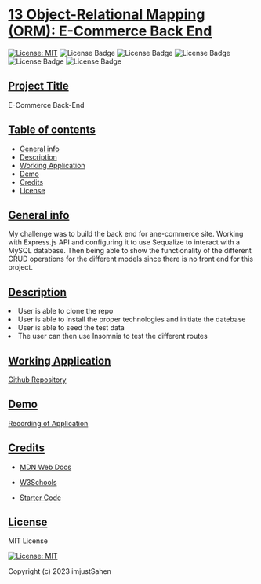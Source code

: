 # <ins>13 Object-Relational Mapping (ORM): E-Commerce Back End

  [![License: MIT](https://img.shields.io/badge/License-MIT-yellow.svg)](https://opensource.org/licenses/MIT)
  ![License Badge](https://img.shields.io/badge/-Javascript-F7DF1E?logo=Javascript&syle=flat&logoColor=white)
  ![License Badge](https://img.shields.io/badge/-Sequelize-52B0E7?logo=sequelize&style=flat&logoColor=white)
  ![License Badge](https://img.shields.io/badge/-Express-000000?logo=express&style=flat&logoColor=white)
  ![License Badge](https://img.shields.io/badge/-MySQL-4479A1?logo=mysql&syle=flat&logoColor=white)
  ![License Badge](https://img.shields.io/badge/-.ENV-ECD53F?logo=.env&syle=flat&logoColor=white)

## <ins>Project Title

E-Commerce Back-End

## <ins>Table of contents

- [General info](#general-info)
- [Description](#description)
- [Working Application](#working-application)
- [Demo](#demo)
- [Credits](#credits)
- [License](#license)

## <ins>General info

My challenge was to build the back end for ane-commerce site. Working with Express.js API and configuring it to use Sequalize to interact with a MySQL database. Then being able to show the functionality of the different CRUD operations for the different models since there is no front end for this project. 

## <ins>Description

<li>User is able to clone the repo</li>
<li>User is able to install the proper technologies and initiate the datebase</li>
<li>User is able to seed the test data</li>
<li>The user can then use Insomnia to test the different routes</li>

## <ins>Working Application

[Github Repository](https://github.com/imjustSahen/AS11-Note-Taker)

## <ins>Demo

[Recording of Application](https://drive.google.com/file/d/1AV5YAScEuEgI0Oll_DJN0TkGSMoX2uh2/view)

## <ins>Credits

- [MDN Web Docs](https://developer.mozilla.org/en-US/)

- [W3Schools](https://www.w3schools.com/)

- [Starter Code](https://github.com/coding-boot-camp/fantastic-umbrella)

## <ins>License

MIT License

[![License: MIT](https://img.shields.io/badge/License-MIT-yellow.svg)](https://opensource.org/licenses/MIT)

Copyright (c) 2023 imjustSahen

